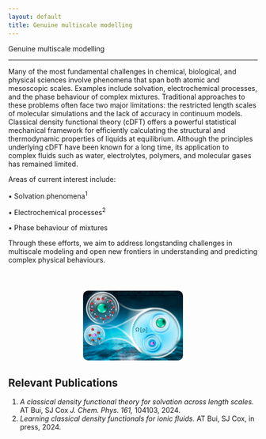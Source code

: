 ```yaml
---
layout: default
title: Genuine multiscale modelling
---
```


<div class = "pageheadline" > Genuine multiscale modelling</div>
<hr class="custom-hr"> 

Many of the most fundamental challenges in chemical, biological, and physical sciences involve phenomena that span both atomic and mesoscopic scales. Examples include solvation, electrochemical processes, and the phase behaviour of complex mixtures. Traditional approaches to these problems often face two major limitations: the restricted length scales of molecular simulations and the lack of accuracy in continuum models.
Classical density functional theory (cDFT) offers a powerful statistical mechanical framework for efficiently calculating the structural and thermodynamic properties of liquids at equilibrium. Although the principles underlying cDFT have been known for a long time, its application to complex fluids such as water, electrolytes, polymers, and molecular gases has remained limited.

Areas of current interest include:

• Solvation phenomena<sup>1</sup>

• Electrochemical processes<sup>2</sup>

• Phase behaviour of mixtures

Through these efforts, we aim to address longstanding challenges in multiscale modeling and open new frontiers in understanding and predicting complex physical behaviours.
<div style="height: 40px;"></div>

<div style="text-align: center;">
<img src="/research/cdft_TOC.png" style="width: 40%; height: auto;border-radius:10px;" />
</div>



<h2>Relevant Publications</h2>

<ol>
  <li><em>A classical density functional theory for solvation across length scales.</em> AT Bui, SJ Cox <em> J. Chem. Phys. 161,</em>  104103, 2024. </li>
  <li> <em>Learning classical density functionals for ionic fluids.</em> AT Bui, SJ Cox, in press, 2024.
  </li>
</ol>